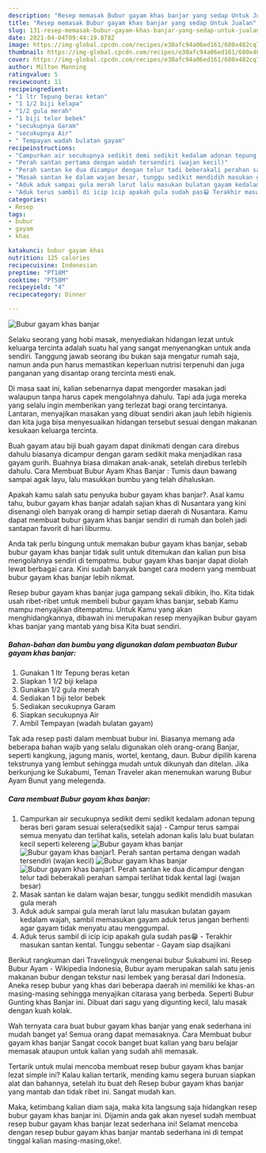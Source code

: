 ```yaml
---
description: "Resep memasak Bubur gayam khas banjar yang sedap Untuk Jualan"
title: "Resep memasak Bubur gayam khas banjar yang sedap Untuk Jualan"
slug: 131-resep-memasak-bubur-gayam-khas-banjar-yang-sedap-untuk-jualan
date: 2021-04-04T09:44:19.878Z
image: https://img-global.cpcdn.com/recipes/e30afc94a06ed161/680x482cq70/bubur-gayam-khas-banjar-foto-resep-utama.jpg
thumbnail: https://img-global.cpcdn.com/recipes/e30afc94a06ed161/680x482cq70/bubur-gayam-khas-banjar-foto-resep-utama.jpg
cover: https://img-global.cpcdn.com/recipes/e30afc94a06ed161/680x482cq70/bubur-gayam-khas-banjar-foto-resep-utama.jpg
author: Milton Manning
ratingvalue: 5
reviewcount: 11
recipeingredient:
- "1 ltr Tepung beras ketan"
- "1 1/2 biji kelapa"
- "1/2 gula merah"
- "1 biji telor bebek"
- "secukupnya Garam"
- "secukupnya Air"
- " Tempayan wadah bulatan gayam"
recipeinstructions:
- "Campurkan air secukupnya sedikit demi sedikit kedalam adonan tepung beras beri garam sesuai selera(sedikit saja)  Campur terus sampai semua menyatu dan terlihat kalis, setelah adonan kalis lalu buat bulatan kecil seperti kelereng"
- "Perah santan pertama dengan wadah tersendiri (wajan kecil)"
- "Perah santan ke dua dicampur dengan telur tadi beberakali perahan sampai terlihat tidak kental lagi (wajan besar)"
- "Masak santan ke dalam wajan besar, tunggu sedikit mendidih masukan gula merah"
- "Aduk aduk sampai gula merah larut lalu masukan bulatan gayam kedalam wajah, sambil memasukan gayam aduk terus jangan berhenti agar gayam tidak menyatu atau menggumpal."
- "Aduk terus sambil di icip icip apakah gula sudah pas😁 Terakhir masukan santan kental. Tunggu sebentar  Gayam siap dsajikani"
categories:
- Resep
tags:
- bubur
- gayam
- khas

katakunci: bubur gayam khas 
nutrition: 125 calories
recipecuisine: Indonesian
preptime: "PT18M"
cooktime: "PT58M"
recipeyield: "4"
recipecategory: Dinner

---
```



![Bubur gayam khas banjar](https://img-global.cpcdn.com/recipes/e30afc94a06ed161/680x482cq70/bubur-gayam-khas-banjar-foto-resep-utama.jpg)

Selaku seorang yang hobi masak, menyediakan hidangan lezat untuk keluarga tercinta adalah suatu hal yang sangat menyenangkan untuk anda sendiri. Tanggung jawab seorang ibu bukan saja mengatur rumah saja, namun anda pun harus memastikan keperluan nutrisi terpenuhi dan juga panganan yang disantap orang tercinta mesti enak.

Di masa  saat ini, kalian sebenarnya dapat mengorder masakan jadi walaupun tanpa harus capek mengolahnya dahulu. Tapi ada juga mereka yang selalu ingin memberikan yang terlezat bagi orang tercintanya. Lantaran, menyajikan masakan yang dibuat sendiri akan jauh lebih higienis dan kita juga bisa menyesuaikan hidangan tersebut sesuai dengan makanan kesukaan keluarga tercinta. 

Buah gayam atau biji buah gayam dapat dinikmati dengan cara direbus dahulu biasanya dicampur dengan garam sedikit maka menjadikan rasa gayam gurih. Buahnya biasa dimakan anak-anak, setelah direbus terlebih dahulu. Cara Membuat Bubur Ayam Khas Banjar : Tumis daun bawang sampai agak layu, lalu masukkan bumbu yang telah dihaluskan.

Apakah kamu salah satu penyuka bubur gayam khas banjar?. Asal kamu tahu, bubur gayam khas banjar adalah sajian khas di Nusantara yang kini disenangi oleh banyak orang di hampir setiap daerah di Nusantara. Kamu dapat membuat bubur gayam khas banjar sendiri di rumah dan boleh jadi santapan favorit di hari liburmu.

Anda tak perlu bingung untuk memakan bubur gayam khas banjar, sebab bubur gayam khas banjar tidak sulit untuk ditemukan dan kalian pun bisa mengolahnya sendiri di tempatmu. bubur gayam khas banjar dapat diolah lewat berbagai cara. Kini sudah banyak banget cara modern yang membuat bubur gayam khas banjar lebih nikmat.

Resep bubur gayam khas banjar juga gampang sekali dibikin, lho. Kita tidak usah ribet-ribet untuk membeli bubur gayam khas banjar, sebab Kamu mampu menyajikan ditempatmu. Untuk Kamu yang akan menghidangkannya, dibawah ini merupakan resep menyajikan bubur gayam khas banjar yang mantab yang bisa Kita buat sendiri.

<!--inarticleads1-->

##### Bahan-bahan dan bumbu yang digunakan dalam pembuatan Bubur gayam khas banjar:

1. Gunakan 1 ltr Tepung beras ketan
1. Siapkan 1 1/2 biji kelapa
1. Gunakan 1/2 gula merah
1. Sediakan 1 biji telor bebek
1. Sediakan secukupnya Garam
1. Siapkan secukupnya Air
1. Ambil  Tempayan (wadah bulatan gayam)


Tak ada resep pasti dalam membuat bubur ini. Biasanya memang ada beberapa bahan wajib yang selalu digunakan oleh orang-orang Banjar, seperti kangkung, jagung manis, wortel, kentang, daun. Bubur dipilih karena tekstrunya yang lembut sehingga mudah untuk dikunyah dan ditelan. Jika berkunjung ke Sukabumi, Teman Traveler akan menemukan warung Bubur Ayam Bunut yang melegenda. 

<!--inarticleads2-->

##### Cara membuat Bubur gayam khas banjar:

1. Campurkan air secukupnya sedikit demi sedikit kedalam adonan tepung beras beri garam sesuai selera(sedikit saja)  - Campur terus sampai semua menyatu dan terlihat kalis, setelah adonan kalis lalu buat bulatan kecil seperti kelereng
<img src="https://img-global.cpcdn.com/steps/f201a1cf5f50559a/160x128cq70/bubur-gayam-khas-banjar-langkah-memasak-1-foto.jpg" alt="Bubur gayam khas banjar"><img src="https://img-global.cpcdn.com/steps/23da4b1d3a1d0969/160x128cq70/bubur-gayam-khas-banjar-langkah-memasak-1-foto.jpg" alt="Bubur gayam khas banjar">1. Perah santan pertama dengan wadah tersendiri (wajan kecil)
<img src="https://img-global.cpcdn.com/steps/ab109474b936dbf8/160x128cq70/bubur-gayam-khas-banjar-langkah-memasak-2-foto.jpg" alt="Bubur gayam khas banjar"><img src="https://img-global.cpcdn.com/steps/7bb1dd4bb81a360c/160x128cq70/bubur-gayam-khas-banjar-langkah-memasak-2-foto.jpg" alt="Bubur gayam khas banjar">1. Perah santan ke dua dicampur dengan telur tadi beberakali perahan sampai terlihat tidak kental lagi (wajan besar)
1. Masak santan ke dalam wajan besar, tunggu sedikit mendidih masukan gula merah
1. Aduk aduk sampai gula merah larut lalu masukan bulatan gayam kedalam wajah, sambil memasukan gayam aduk terus jangan berhenti agar gayam tidak menyatu atau menggumpal.
1. Aduk terus sambil di icip icip apakah gula sudah pas😁 - Terakhir masukan santan kental. Tunggu sebentar  - Gayam siap dsajikani


Berikut rangkuman dari Travelingyuk mengenai bubur Sukabumi ini. Resep Bubur Ayam - Wikipedia Indonesia, Bubur ayam merupakan salah satu jenis makanan bubur dengan tekstur nasi lembek yang berasal dari Indonesia. Aneka resep bubur yang khas dari beberapa daerah ini memiliki ke khas-an masing-masing sehingga menyajikan citarasa yang berbeda. Seperti Bubur Gunting khas Banjar ini. Dibuat dari sagu yang digunting kecil, lalu masak dengan kuah kolak. 

Wah ternyata cara buat bubur gayam khas banjar yang enak sederhana ini mudah banget ya! Semua orang dapat memasaknya. Cara Membuat bubur gayam khas banjar Sangat cocok banget buat kalian yang baru belajar memasak ataupun untuk kalian yang sudah ahli memasak.

Tertarik untuk mulai mencoba membuat resep bubur gayam khas banjar lezat simple ini? Kalau kalian tertarik, mending kamu segera buruan siapkan alat dan bahannya, setelah itu buat deh Resep bubur gayam khas banjar yang mantab dan tidak ribet ini. Sangat mudah kan. 

Maka, ketimbang kalian diam saja, maka kita langsung saja hidangkan resep bubur gayam khas banjar ini. Dijamin anda gak akan nyesel sudah membuat resep bubur gayam khas banjar lezat sederhana ini! Selamat mencoba dengan resep bubur gayam khas banjar mantab sederhana ini di tempat tinggal kalian masing-masing,oke!.

